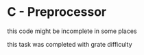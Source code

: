 # C - Preprocessor

this code might be incomplete in some places

this task was completed with grate difficulty
